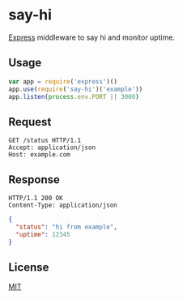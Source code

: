 
# say-hi


[Express](https://github.com/strongloop/express) middleware to say hi and monitor uptime.

## Usage


```javascript
var app = require('express')()
app.use(require('say-hi')('example'))
app.listen(process.env.PORT || 3000)
```

## Request


```http
GET /status HTTP/1.1
Accept: application/json
Host: example.com
```

## Response


```http
HTTP/1.1 200 OK
Content-Type: application/json
```

```json
{
  "status": "hi from example",
  "uptime": 12345
}
```

## License


[MIT](http://ew.mit-license.org/2014)
